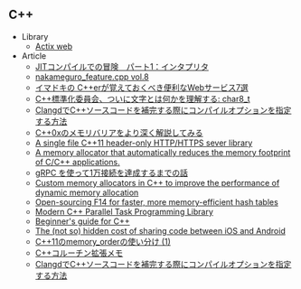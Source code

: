 ## C++

+ Library
    + [Actix web](https://github.com/actix/actix-web)
+ Article
    + [JITコンパイルでの冒険　パート1：インタプリタ](http://postd.cc/adventures-in-jit-compilation-part-1-an-interpreter/)
    + [nakameguro_feature.cpp vol.8](https://www.slideshare.net/yohhoy/nakamegurofeaturecpp-vol8)
    + [イマドキの C++erが覚えておくべき便利なWebサービス7選](https://techracho.bpsinc.jp/yoshi/2018_10_30/63876)
    + [C++標準化委員会、ついに文字とは何かを理解する: char8_t](https://qiita.com/yumetodo/items/54e1a8230dbf513ea85b)
    + [ClangdでC++ソースコードを補完する際にコンパイルオプションを指定する方法](http://uchan.hateblo.jp/entry/2018/12/29/104132)
    + [C++0xのメモリバリアをより深く解説してみる](https://yamasa.hatenablog.jp/entry/20090929/1254237835)
    + [A single file C++11 header-only HTTP/HTTPS sever library](https://github.com/yhirose/cpp-httplib)
    + [A memory allocator that automatically reduces the memory footprint of C/C++ applications.](https://github.com/plasma-umass/Mesh)
    + [gRPC を使って1万接続を達成するまでの話](https://medium.com/wandbox-org/grpc-%E3%82%92%E4%BD%BF%E3%81%A3%E3%81%A61%E4%B8%87%E6%8E%A5%E7%B6%9A%E3%82%92%E9%81%94%E6%88%90%E3%81%99%E3%82%8B%E3%81%BE%E3%81%A7%E3%81%AE%E8%A9%B1-cf5cd310a71d)
    + [Custom memory allocators in C++ to improve the performance of dynamic memory allocation](https://github.com/mtrebi/memory-allocators)
    + [Open-sourcing F14 for faster, more memory-efficient hash tables](https://code.fb.com/developer-tools/f14/)
    + [Modern C++ Parallel Task Programming Library](https://github.com/cpp-taskflow/cpp-taskflow)
    + [Beginner's guide for C++](https://github.com/EzoeRyou/cpp-intro)
    + [The (not so) hidden cost of sharing code between iOS and Android](https://blogs.dropbox.com/tech/2019/08/the-not-so-hidden-cost-of-sharing-code-between-ios-and-android/)
    + [C++11のmemory_orderの使い分け (1)](https://silight.hatenablog.jp/entry/2014/10/05/120356)
    + [C++コルーチン拡張メモ](https://qiita.com/yohhoy/items/aeb3c01d02d0f640c067)
    + [ClangdでC++ソースコードを補完する際にコンパイルオプションを指定する方法](http://uchan.hateblo.jp/entry/2018/12/29/104132)
